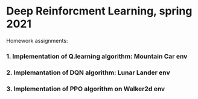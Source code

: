 # Deep Reinforcment Learning, spring 2021
Homework assignments:
### 1. Implementation of Q.learning algorithm: Mountain Car env
### 2. Implemantation of DQN algorithm: Lunar Lander env
### 3. Implementation of PPO algorithm on Walker2d env
